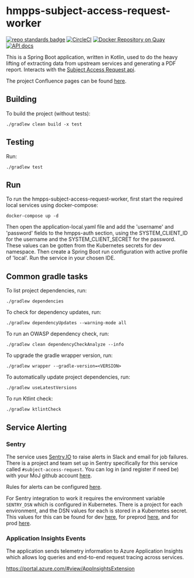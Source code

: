 # hmpps-subject-access-request-worker
[![repo standards badge](https://img.shields.io/badge/dynamic/json?color=blue&style=flat&logo=github&label=MoJ%20Compliant&query=%24.result&url=https%3A%2F%2Foperations-engineering-reports.cloud-platform.service.justice.gov.uk%2Fapi%2Fv1%2Fcompliant_public_repositories%2Fhmpps-subject-access-request-worker)](https://operations-engineering-reports.cloud-platform.service.justice.gov.uk/public-github-repositories.html#hmpps-subject-access-request-worker "Link to report")
[![CircleCI](https://circleci.com/gh/ministryofjustice/hmpps-subject-access-request-worker/tree/main.svg?style=svg)](https://circleci.com/gh/ministryofjustice/hmpps-subject-access-request-worker)
[![Docker Repository on Quay](https://quay.io/repository/hmpps/hmpps-subject-access-request-worker/status "Docker Repository on Quay")](https://quay.io/repository/hmpps/hmpps-subject-access-request-worker)
[![API docs](https://img.shields.io/badge/API_docs_-view-85EA2D.svg?logo=swagger)](https://subject-access-request-worker-dev.hmpps.service.justice.gov.uk/swagger-ui/index.html?configUrl=/v3/api-docs)

This is a Spring Boot application, written in Kotlin, used to do the heavy lifting of extracting data from upstream services
and generating a PDF report.
Interacts with the [Subject Access Request api](https://github.com/ministryofjustice/hmpps-subject-access-request-api).

The project Confluence pages can be found [here](https://dsdmoj.atlassian.net/wiki/spaces/SARS/pages/4771479564/Overview).

## Building

To build the project (without tests):
```
./gradlew clean build -x test
```

## Testing

Run:
```
./gradlew test 
```
## Run
To run the hmpps-subject-access-request-worker, first start the required local services using docker-compose:
```
docker-compose up -d
```

Then open the application-local.yaml file and add the 'username' and 'password' fields to the hmpps-auth section, using
the SYSTEM_CLIENT_ID for the username and the SYSTEM_CLIENT_SECRET for the password. These values can be gotten from the Kubernetes secrets for dev namespace.
Then create a Spring Boot run configuration with active profile of 'local'. Run the service in your chosen IDE.

## Common gradle tasks

To list project dependencies, run:

```
./gradlew dependencies
``` 

To check for dependency updates, run:
```
./gradlew dependencyUpdates --warning-mode all
```

To run an OWASP dependency check, run:
```
./gradlew clean dependencyCheckAnalyze --info
```

To upgrade the gradle wrapper version, run:
```
./gradlew wrapper --gradle-version=<VERSION>
```

To automatically update project dependencies, run:
```
./gradlew useLatestVersions
```


To run Ktlint check:
```
./gradlew ktlintCheck
```
## Service Alerting

### Sentry
The service uses [Sentry.IO](https://ministryofjustice.sentry.io/) to raise alerts in Slack and email for job failures. There is a project and team set up in Sentry specifically for this service called `#subject-access-request`. You can log in (and register if need be) with your MoJ github account [here](https://ministryofjustice.sentry.io/).

Rules for alerts can be configured [here](https://ministryofjustice.sentry.io/alerts/rules/).

For Sentry integration to work it requires the environment variable `SENTRY_DSN` which is configured in Kubernetes.
There is a project for each environment, and the DSN values for each is stored in a Kubernetes secret.
This values for this can be found for dev [here](https://ministryofjustice.sentry.io/settings/projects/dev-worker-subject-access-request/keys/), for preprod [here](https://ministryofjustice.sentry.io/settings/projects/preprod-worker-subject-access-request/keys/),
and for prod [here](https://ministryofjustice.sentry.io/settings/projects/prod-worker-subject-access-request/keys/).


### Application Insights Events
The application sends telemetry information to Azure Application Insights which allows log queries and end-to-end request tracing across services.

https://portal.azure.com/#view/AppInsightsExtension